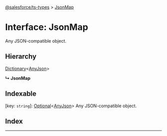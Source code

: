 [@salesforce/ts-types](../README.md) > [JsonMap](../interfaces/jsonmap.md)

# Interface: JsonMap

Any JSON-compatible object.

## Hierarchy

 [Dictionary](dictionary.md)<[AnyJson](../#anyjson)>

**↳ JsonMap**

## Indexable

\[key: `string`\]:&nbsp;[Optional](../#optional)<[AnyJson](../#anyjson)>
Any JSON-compatible object.

## Index

---

